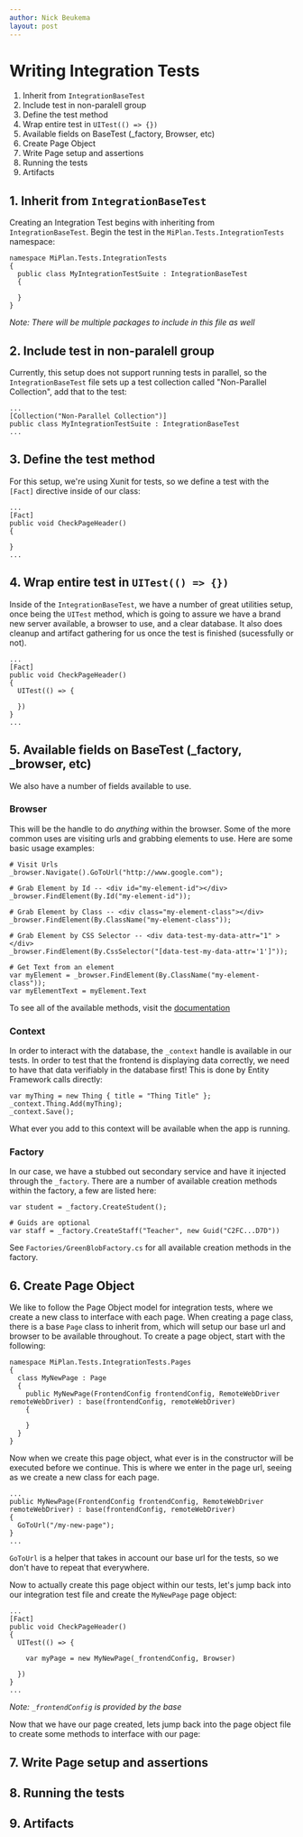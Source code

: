 ```yaml
---
author: Nick Beukema
layout: post
---
```


# Writing Integration Tests

1. Inherit from `IntegrationBaseTest`
1. Include test in non-paralell group
1. Define the test method
1. Wrap entire test in `UITest(() => {})`
1. Available fields on BaseTest (_factory, Browser, etc)
1. Create Page Object
1. Write Page setup and assertions
1. Running the tests
1. Artifacts

## 1. Inherit from `IntegrationBaseTest`

Creating an Integration Test begins with inheriting from `IntegrationBaseTest`. Begin the test in the `MiPlan.Tests.IntegrationTests` namespace:

    namespace MiPlan.Tests.IntegrationTests
    {
      public class MyIntegrationTestSuite : IntegrationBaseTest
      {

      }
    }

*Note: There will be multiple packages to include in this file as well* 

## 2. Include test in non-paralell group

Currently, this setup does not support running tests in parallel, so the `IntegrationBaseTest` file sets up a test collection called "Non-Parallel Collection", add that to the test:


    ...
    [Collection("Non-Parallel Collection")]
    public class MyIntegrationTestSuite : IntegrationBaseTest
    ...

## 3. Define the test method

For this setup, we're using Xunit for tests, so we define a test with the `[Fact]` directive inside of our class:

    ...
    [Fact]
    public void CheckPageHeader()
    {

    }
    ...

## 4. Wrap entire test in `UITest(() => {})`

Inside of the `IntegrationBaseTest`, we have a number of great utilities setup, once being the `UITest` method, which is going to assure we have a brand new server available, a browser to use, and a clear database. It also does cleanup and artifact gathering for us once the test is finished (sucessfully or not).

    ...
    [Fact]
    public void CheckPageHeader()
    {
      UITest(() => {

      })
    }
    ...

## 5. Available fields on BaseTest (_factory, _browser, etc)

We also have a number of fields available to use.

### Browser

This will be the handle to do _anything_ within the browser. Some of the more common uses are visiting urls and grabbing elements to use. Here are some basic usage examples:

    # Visit Urls    
    _browser.Navigate().GoToUrl("http://www.google.com");

    # Grab Element by Id -- <div id="my-element-id"></div>
    _browser.FindElement(By.Id("my-element-id"));

    # Grab Element by Class -- <div class="my-element-class"></div>
    _browser.FindElement(By.ClassName("my-element-class"));

    # Grab Element by CSS Selector -- <div data-test-my-data-attr="1" ></div>
    _browser.FindElement(By.CssSelector("[data-test-my-data-attr='1']"));

    # Get Text from an element
    var myElement = _browser.FindElement(By.ClassName("my-element-class"));
    var myElementText = myElement.Text


To see all of the available methods, visit the [documentation](https://seleniumhq.github.io/selenium/docs/api/dotnet/html/T_OpenQA_Selenium_Remote_RemoteWebDriver.htm)

### Context

In order to interact with the database, the `_context` handle is available in our tests. In order to test that the frontend is displaying data correctly, we need to have that data verifiably in the database first! This is done by Entity Framework calls directly:

    var myThing = new Thing { title = "Thing Title" };
    _context.Thing.Add(myThing);
    _context.Save();

What ever you add to this context will be available when the app is running.

### Factory

In our case, we have a stubbed out secondary service and have it injected through the `_factory`. There are a number of available creation methods within the factory, a few are listed here:

    var student = _factory.CreateStudent();

    # Guids are optional
    var staff = _factory.CreateStaff("Teacher", new Guid("C2FC...D7D"))

See `Factories/GreenBlobFactory.cs` for all available creation methods in the factory.

## 6. Create Page Object

We like to follow the Page Object model for integration tests, where we create a new class to interface with each page. When creating a page class, there is a base `Page` class to inherit from, which will setup our base url and browser to be available throughout. To create a page object, start with the following:

    namespace MiPlan.Tests.IntegrationTests.Pages
    {
      class MyNewPage : Page
      {
        public MyNewPage(FrontendConfig frontendConfig, RemoteWebDriver remoteWebDriver) : base(frontendConfig, remoteWebDriver)
        {

        }
      }
    }

Now when we create this page object, what ever is in the constructor will be executed before we continue. This is where we enter in the page url, seeing as we create a new class for each page.

    ...
    public MyNewPage(FrontendConfig frontendConfig, RemoteWebDriver remoteWebDriver) : base(frontendConfig, remoteWebDriver)
    {
      GoToUrl("/my-new-page");
    }
    ...

`GoToUrl` is a helper that takes in account our base url for the tests, so we don't have to repeat that everywhere.

Now to actually create this page object within our tests, let's jump back into our integration test file and create the `MyNewPage` page object:

    ...
    [Fact]
    public void CheckPageHeader()
    {
      UITest(() => {

        var myPage = new MyNewPage(_frontendConfig, Browser)

      })
    }
    ...

_Note: `_frontendConfig` is provided by the base_

Now that we have our page created, lets jump back into the page object file to create some methods to interface with our page:



## 7. Write Page setup and assertions
## 8. Running the tests
## 9. Artifacts